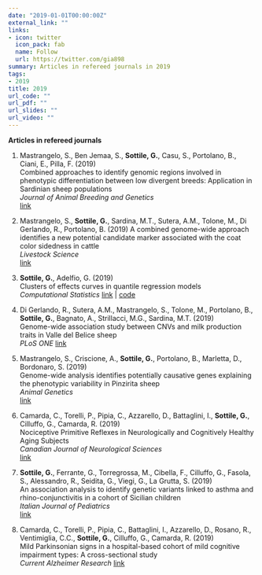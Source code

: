 ```yaml
---
date: "2019-01-01T00:00:00Z"
external_link: ""
links:
- icon: twitter
  icon_pack: fab
  name: Follow
  url: https://twitter.com/gia898
summary: Articles in refereed journals in 2019
tags:
- 2019
title: 2019
url_code: ""
url_pdf: ""
url_slides: ""
url_video: ""
---
```


**Articles in refereed journals**  
1. Mastrangelo, S., Ben Jemaa, S., **Sottile, G.**, Casu, S., Portolano, B., Ciani, E., Pilla, F. (2019)    
Combined approaches to identify genomic regions involved in phenotypic differentiation between low divergent breeds: Application in Sardinian sheep populations      
*Journal of Animal Breeding and Genetics*     
[link](https://onlinelibrary.wiley.com/doi/abs/10.1111/jbg.12422)

1. Mastrangelo, S., **Sottile, G.**, Sardina, M.T., Sutera, A.M., Tolone, M., Di Gerlando, R., Portolano, B. (2019) 
A combined genome-wide approach identifies a new potential candidate marker associated with the coat color sidedness in cattle  
*Livestock Science*     
[link](https://www.sciencedirect.com/science/article/abs/pii/S1871141318305432)

1. **Sottile, G.**, Adelfio, G. (2019)      
Clusters of effects curves in quantile regression models      
*Computational Statistics*
[link](https://link.springer.com/article/10.1007/s00180-018-0817-8) | [code](https://cran.r-project.org/web/packages/clustEff/index.html)

1. Di Gerlando, R., Sutera, A.M., Mastrangelo, S., Tolone, M., Portolano, B., **Sottile, G.**, Bagnato, A., Strillacci, M.G., Sardina, M.T. (2019)      
Genome-wide association study between CNVs and milk production traits in Valle del Belice sheep     
*PLoS ONE*
[link](https://journals.plos.org/plosone/article?id=10.1371/journal.pone.0215204)

1. Mastrangelo, S., Criscione, A., **Sottile, G.**, Portolano, B., Marletta, D., Bordonaro, S. (2019)     
Genome-wide analysis identifies potentially causative genes explaining the phenotypic variability in Pinzirita sheep    
*Animal Genetics*     
[link](https://onlinelibrary.wiley.com/doi/abs/10.1111/age.12763?af=R&utm_source=feedburner&utm_medium=feed&utm_campaign=Feed%3A+AnimalGenetics+%28Animal+Genetics%29)

1. Camarda, C., Torelli, P., Pipia, C., Azzarello, D., Battaglini, I., **Sottile, G.**, Cilluffo, G., Camarda, R. (2019)    
Nociceptive Primitive Reflexes in Neurologically and Cognitively Healthy Aging Subjects   
*Canadian Journal of Neurological Sciences*   
[link](https://www.cambridge.org/core/journals/canadian-journal-of-neurological-sciences/article/nociceptive-primitive-reflexes-in-neurologically-and-cognitively-healthy-aging-subjects/1A7FBE69481ACAC264514CEEE0B0FDD8)

1. **Sottile, G.**, Ferrante, G., Torregrossa, M., Cibella, F., Cilluffo, G., Fasola, S., Alessandro, R., Seidita, G., Viegi, G., La Grutta, S. (2019)    
An association analysis to identify genetic variants linked to asthma and rhino-conjunctivitis in a cohort of Sicilian children   
*Italian Journal of Pediatrics*     
[link](https://ijponline.biomedcentral.com/articles/10.1186/s13052-019-0603-4)

1. Camarda, C., Torelli, P., Pipia, C., Battaglini, I., Azzarello, D., Rosano, R., Ventimiglia, C.C., **Sottile, G.**, Cilluffo, G., Camarda, R. (2019)    
Mild Parkinsonian signs in a hospital-based cohort of mild cognitive impairment types: A cross-sectional study    
*Current Alzheimer Research*
[link](https://www.eurekaselect.com/173886/article?tracking-code=4)
